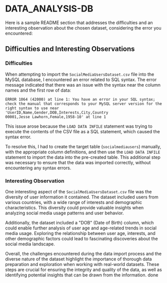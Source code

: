 # DATA_ANALYSIS-DB
Here is a sample README section that addresses the difficulties and an interesting observation about the chosen dataset, considering the error you encountered:

## Difficulties and Interesting Observations

### Difficulties

When attempting to import the `SocialMediaUsersDataset.csv` file into the MySQL database, I encountered an error related to SQL syntax. The error message indicated that there was an issue with the syntax near the column names and the first row of data:

```
ERROR 1064 (42000) at line 1: You have an error in your SQL syntax; check the manual that corresponds to your MySQL server version for the right syntax to use near 'UserID,Name,Gender,DOB,Interests,City,Country
00001,Jesse Lawhorn,Female,1958-10' at line 1
```

This issue arose because the `LOAD DATA INFILE` statement was trying to execute the contents of the CSV file as a SQL statement, which caused the syntax error.

To resolve this, I had to create the target table (`socialmediausers`) manually, with the appropriate column definitions, and then use the `LOAD DATA INFILE` statement to import the data into the pre-created table. This additional step was necessary to ensure that the data was imported correctly, without encountering any syntax errors.

### Interesting Observation

One interesting aspect of the `SocialMediaUsersDataset.csv` file was the diversity of user information it contained. The dataset included users from various countries, with a wide range of interests and demographic characteristics. This diversity could provide valuable insights when analyzing social media usage patterns and user behavior.

Additionally, the dataset included a "DOB" (Date of Birth) column, which could enable further analysis of user age and age-related trends in social media usage. Exploring the relationship between user age, interests, and other demographic factors could lead to fascinating discoveries about the social media landscape.

Overall, the challenges encountered during the data import process and the diverse nature of the dataset highlight the importance of thorough data preparation and exploration when working with real-world datasets. These steps are crucial for ensuring the integrity and quality of the data, as well as identifying potential insights that can be drawn from the information.
done
